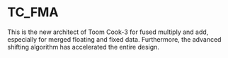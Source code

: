 # TC_FMA
This is the new architect of Toom Cook-3 for fused multiply and add, especially for merged floating and fixed data. Furthermore, the advanced shifting algorithm has accelerated the entire design.
